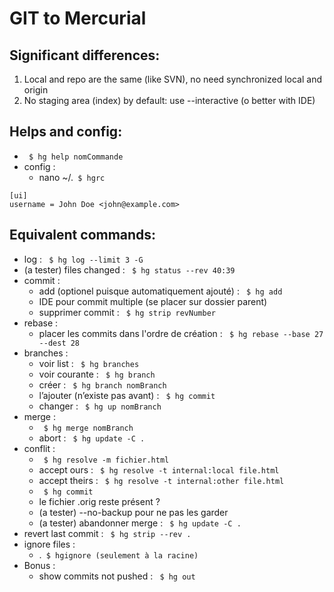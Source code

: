 
GIT to Mercurial
================

Significant differences:
-------------------------

1. Local and repo are the same (like SVN), no need synchronized local and origin
2. No staging area (index) by default: use --interactive (o better with IDE)

Helps and config:
-----------------

* ```` $ hg help nomCommande````
* config :
  * nano ~/.```` $ hgrc````
````
[ui]
username = John Doe <john@example.com>
````

Equivalent commands:
--------------------
* log : ```` $ hg log --limit 3 -G````
* (a tester) files changed : ```` $ hg status --rev 40:39````
* commit : 
  * add (optionel puisque automatiquement ajouté) : ```` $ hg add````
  * IDE pour commit multiple (se placer sur dossier parent)
  * supprimer commit : ```` $ hg strip revNumber````
* rebase :
  * placer les commits dans l'ordre de création : ```` $ hg rebase --base 27 --dest 28````
* branches :
  * voir list : ```` $ hg branches````
  * voir courante : ```` $ hg branch````
  * créer : ```` $ hg branch nomBranch````
  * l’ajouter (n’existe pas avant) : ```` $ hg commit````
  * changer : ```` $ hg up nomBranch````
* merge : 
  * ```` $ hg merge nomBranch````
  * abort : ```` $ hg update -C .```` 
* conflit : 
  * ```` $ hg resolve -m fichier.html````
  * accept ours : ```` $ hg resolve -t internal:local file.html````
  * accept theirs : ```` $ hg resolve -t internal:other file.html````
  * ```` $ hg commit````
  * le fichier .orig reste présent ?
  * (a tester) --no-backup pour ne pas les garder
  * (a tester) abandonner merge : ```` $ hg update -C .````
* revert last commit : ```` $ hg strip --rev .````
* ignore files : 
  * .```` $ hgignore (seulement à la racine)````
* Bonus :
  * show commits not pushed : ```` $ hg out````
